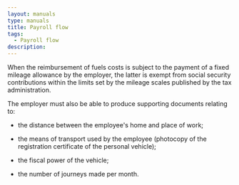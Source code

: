 ```yaml
---
layout: manuals
type: manuals
title: Payroll flow
tags:
  - Payroll flow
description:
---
```


When the reimbursement of fuels costs is subject to the payment of a fixed
mileage allowance by the employer, the latter is exempt from social security
contributions within the limits set by the mileage scales published by the tax
administration.

The employer must also be able to produce supporting documents relating to:

- the distance between the employee's home and place of work;

- the means of transport used by the employee (photocopy of the registration certificate of the personal vehicle);

- the fiscal power of the vehicle;

- the number of journeys made per month.
